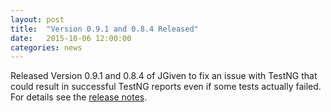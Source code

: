 ```yaml
---
layout: post
title:  "Version 0.9.1 and 0.8.4 Released"
date:   2015-10-06 12:00:00
categories: news
---
```

Released Version 0.9.1 and 0.8.4 of JGiven to fix an issue with TestNG that could result in successful TestNG reports even if some tests actually failed. For details see the [release notes](https://github.com/TNG/JGiven/releases/tag/v0.9.1).

[jgiven-gh]: https://github.com/TNG/JGiven
[jgiven]:    https://jgiven.org

